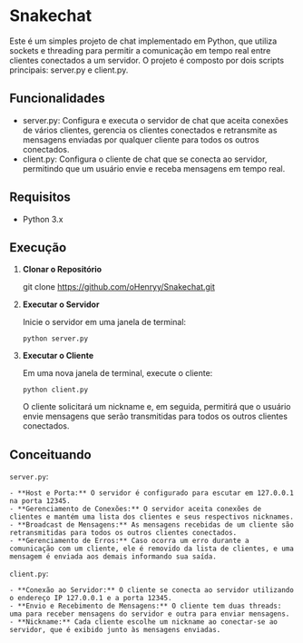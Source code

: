 # Snakechat
Este é um simples projeto de chat implementado em Python, que utiliza sockets e threading para permitir a comunicação em tempo real entre clientes conectados a um servidor. O projeto é composto por dois scripts principais: server.py e client.py.

## Funcionalidades

  - server.py: Configura e executa o servidor de chat que aceita conexões de vários clientes, gerencia os clientes conectados e retransmite as mensagens enviadas por qualquer cliente para todos os outros conectados.
  - client.py: Configura o cliente de chat que se conecta ao servidor, permitindo que um usuário envie e receba mensagens em tempo real.

## Requisitos

  - Python 3.x

## Execução

  1. **Clonar o Repositório**
     
     git clone https://github.com/oHenryy/Snakechat.git
    
  3. **Executar o Servidor**

     Inicie o servidor em uma janela de terminal:
     ```
     python server.py
     ```

  4. **Executar o Cliente**

     Em uma nova janela de terminal, execute o cliente:
     ```
     python client.py
     ```
     O cliente solicitará um nickname e, em seguida, permitirá que o usuário envie mensagens que serão transmitidas para todos os outros clientes conectados.

## Conceituando

`server.py`:

    - **Host e Porta:** O servidor é configurado para escutar em 127.0.0.1 na porta 12345.
    - **Gerenciamento de Conexões:** O servidor aceita conexões de clientes e mantém uma lista dos clientes e seus respectivos nicknames.
    - **Broadcast de Mensagens:** As mensagens recebidas de um cliente são retransmitidas para todos os outros clientes conectados.
    - **Gerenciamento de Erros:** Caso ocorra um erro durante a comunicação com um cliente, ele é removido da lista de clientes, e uma mensagem é enviada aos demais informando sua saída.

`client.py`:

    - **Conexão ao Servidor:** O cliente se conecta ao servidor utilizando o endereço IP 127.0.0.1 e a porta 12345.
    - **Envio e Recebimento de Mensagens:** O cliente tem duas threads: uma para receber mensagens do servidor e outra para enviar mensagens.
    - **Nickname:** Cada cliente escolhe um nickname ao conectar-se ao servidor, que é exibido junto às mensagens enviadas.
